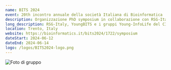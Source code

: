 ```yaml
---
name: BITS 2024
event: 20th incontro annuale della società Italiana di Bioinformatica
description: Organizzazione PhD symposium in collaborazione con RSG-Italy e YoungBITS.
long_description: RSG-Italy, YoungBITS e i gruppi Young-InfoLife del CINI hanno collaborato per organizzare un simposio per dottorandi durante il BITS Annual Meeting. L'obiettivo del simposio è offrire un forum di supporto e stimolante per studenti universitari, di laurea magistrale, dottorandi e giovani ricercatori, consentendo loro di presentare le proprie ricerche e di connettersi con la più ampia comunità italiana di bioinformatica. Il simposio è aperto a tutti i partecipanti interessati al BITS Annual Meeting e incoraggiamo fortemente la partecipazione di ricercatori esperti, che possano fornire preziosi feedback e supporto agli studenti che presenteranno i loro lavori.
location: Trento, Italy
website: https://bioinformatics.it/bits2024/1722/symposium
dateStart: 2024-06-12
dateEnd: 2024-06-14
logo: /logos/BITS2024-logo.png
---
```


![Foto di gruppo](/events/2024BITS-Trento/IMG_4429.jpg)
